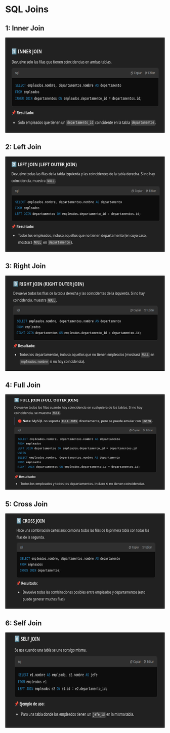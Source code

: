# SQL Joins

## 1: Inner Join

<img src="imgs/v01.png" alt="N/A" width="600" height="300">

## 2: Left Join

<img src="imgs/v02.png" alt="N/A" width="600" height="300">

## 3: Right Join

<img src="imgs/v03.png" alt="N/A" width="600" height="300">

## 4: Full Join

<img src="imgs/v04.png" alt="N/A" width="600" height="300">

## 5: Cross Join

<img src="imgs/v05.png" alt="N/A" width="600" height="300">

## 6: Self Join

<img src="imgs/v06.png" alt="N/A" width="600" height="300">